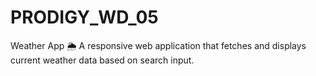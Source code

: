 # PRODIGY_WD_05
Weather App 🌦️ A responsive web application that fetches and displays current weather data based on search input.
